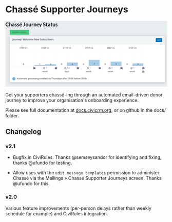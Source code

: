 # Chassé Supporter Journeys

![Screenshot](/docs/img/chasse-overview.png)

Get your supporters chassé-ing through an automated email-driven donor journey
to improve your organisation's onboarding experience.

Please see full documentation at [docs.civicrm.org](https://docs.civicrm.org/chasse/en/latest/), or on github in the docs/ folder.

## Changelog

### v2.1

- Bugfix in CiviRules. Thanks @semseysandor for identifying and fixing, thanks @ufundo for testing.

- Allow uses with the `edit message templates` permission to administer
  Chassé via the Mailings » Chassé Supporter Journeys screen. Thanks
  @ufundo for this.

### v2.0

Various feature improvements (per-person delays rather than weekly schedule for example) and CiviRules integration.

